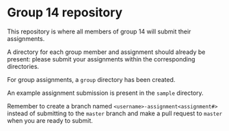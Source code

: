 # Group 14 repository

This repository is where all members of group 14 will submit their assignments.

A directory for each group member and assignment should already be present:
please submit your assignments within the corresponding directories.

For group assignments, a `group` directory has been created.

An example assignment submission is present in the `sample` directory.

Remember to create a branch named `<username>-assignment<assignment#>` instead
of submitting to the `master` branch and make a pull request to `master` when
you are ready to submit.
